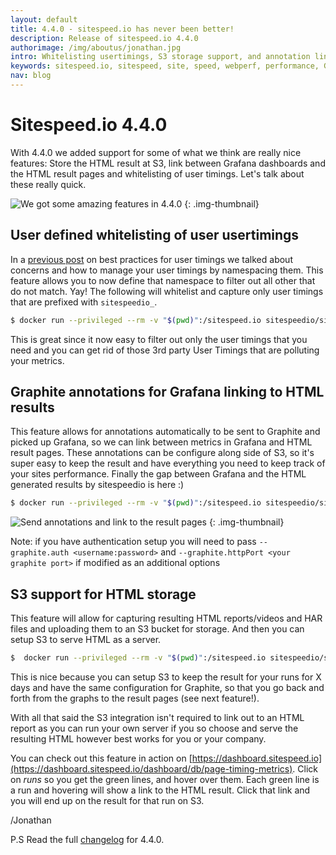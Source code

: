 ```yaml
---
layout: default
title: 4.4.0 - sitespeed.io has never been better!
description: Release of sitespeed.io 4.4.0
authorimage: /img/aboutus/jonathan.jpg
intro: Whitelisting usertimings, S3 storage support, and annotation linking for Grafana to results oh my!
keywords: sitespeed.io, sitespeed, site, speed, webperf, performance, Grafana, S3
nav: blog
---
```


# Sitespeed.io 4.4.0

With 4.4.0 we added support for some of what we think are really nice features: Store the HTML result at S3, link between Grafana dashboards and the HTML result pages and whitelisting of user timings. Let's talk about these really quick.

![We got some amazing features in 4.4.0]({{site.baseurl}}/img/happy.gif)
{: .img-thumbnail}

## User defined whitelisting of  user usertimings

In a [previous post]({{site.baseurl}}/usertimings-best-practices) on best practices for user timings we talked about concerns and how to manage your user timings by namespacing them. This feature
allows you to now define that namespace to filter out all other that do not match. Yay! The following will whitelist and capture only user timings that are prefixed with `sitespeedio_`.

~~~ bash
$ docker run --privileged --rm -v "$(pwd)":/sitespeed.io sitespeedio/sitespeed.io --userTimingWhitelist "^sitespeedio_" https://www.sitespeed.io/
~~~


This is great since it now easy to filter out only the user timings that you need and you can get rid of those 3rd party User Timings that are polluting your metrics.


## Graphite annotations for Grafana linking to HTML results

This feature allows for annotations automatically to be sent to Graphite and picked up Grafana, so we can link between metrics in Grafana and HTML result pages. These annotations can be configure along side of S3, so it's super easy to keep the result and have everything you need to keep track of your sites performance. Finally the gap between Grafana and the HTML generated results by sitespeedio is here :)

~~~ bash
$ docker run --privileged --rm -v "$(pwd)":/sitespeed.io sitespeedio/sitespeed.io -b firefox -n 1 --graphite.host <your graphite host>  --resultBaseURL https://example.yoursite.com https://www.sitespeed.io/
~~~

![Send annotations and link to the result pages]({{site.baseurl}}/img/annotations-example.png)
{: .img-thumbnail}


Note: if you have authentication setup you will need to pass `--graphite.auth <username:password>` and `--graphite.httpPort <your graphite port>` if modified as an additional options

## S3 support for HTML storage

This feature will allow for capturing resulting HTML reports/videos and HAR files and uploading them to an S3 bucket for storage. And then you can setup S3 to serve HTML as a server.


~~~ bash
$  docker run --privileged --rm -v "$(pwd)":/sitespeed.io sitespeedio/sitespeed.io -b firefox -n 1 --graphite.host <location to your graphite instance> --resultBaseURL https://example.yoursite.com --s3.key <insert key here> --s3.secret <insert secret here> --s3.bucketname <insert your bucket name here> https://www.sitespeed.io/
~~~

This is nice because you can setup S3 to keep the result for your runs for X days and have the same configuration for Graphite, so that you go back and forth from the graphs to the result pages (see next feature!).


With all that said the S3 integration
isn't required to link out to an HTML report as you can run your own server if you so choose and serve the resulting HTML however best works for you or your company.

You can check out this feature in action on [https://dashboard.sitespeed.io](https://dashboard.sitespeed.io/dashboard/db/page-timing-metrics). Click on *runs* so you get the green lines, and hover over them. Each green line is a run and hovering will show a link to the HTML result. Click that link and you will end up on the result for that run on S3.

/Jonathan

P.S Read the full [changelog](https://github.com/sitespeedio/sitespeed.io/blob/master/CHANGELOG.md) for 4.4.0.
